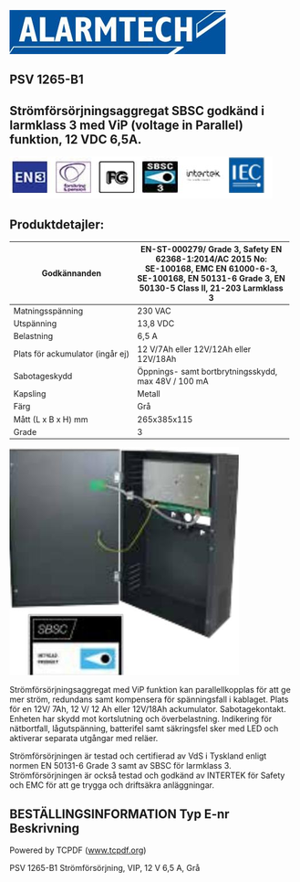 ![](images/_page_0_Picture_1.jpeg)

## PSV 1265-B1

## Strömförsörjningsaggregat SBSC godkänd i larmklass 3 med ViP (voltage in Parallel) funktion, 12 VDC 6,5A.

![](images/_page_0_Picture_4.jpeg)

## **Produktdetajler:**

| Godkännanden                     | EN-ST-000279/ Grade 3, Safety EN<br>62368-1:2014/AC 2015 No:<br>SE-100168, EMC EN 61000-6-3,<br>SE-100168, EN 50131-6 Grade 3, EN<br>50130-5 Class II, 21-203 Larmklass<br>3 |
|----------------------------------|------------------------------------------------------------------------------------------------------------------------------------------------------------------------------|
| Matningsspänning                 | 230 VAC                                                                                                                                                                      |
| Utspänning                       | 13,8 VDC                                                                                                                                                                     |
| Belastning                       | 6,5 A                                                                                                                                                                        |
| Plats för ackumulator (ingår ej) | 12 V/7Ah eller 12V/12Ah eller<br>12V/18Ah                                                                                                                                    |
| Sabotageskydd                    | Öppnings- samt bortbrytningsskydd,<br>max 48V / 100 mA                                                                                                                       |
| Kapsling                         | Metall                                                                                                                                                                       |
| Färg                             | Grå                                                                                                                                                                          |
| Mått (L x B x H) mm              | 265x385x115                                                                                                                                                                  |
| Grade                            | 3                                                                                                                                                                            |

![](images/_page_0_Picture_7.jpeg)

Strömförsörjningsaggregat med ViP funktion kan parallellkopplas för att ge mer ström, redundans samt kompensera för spänningsfall i kablaget. Plats för en 12V/ 7Ah, 12 V/ 12 Ah eller 12V/18Ah ackumulator. Sabotagekontakt. Enheten har skydd mot kortslutning och överbelastning. Indikering för nätbortfall, lågutspänning, batterifel samt säkringsfel sker med LED och aktiverar separata utgångar med reläer.

Strömförsörjningen är testad och certifierad av VdS i Tyskland enligt normen EN 50131-6 Grade 3 samt av SBSC för larmklass 3. Strömförsörjningen är också testad och godkänd av INTERTEK för Safety och EMC för att ge trygga och driftsäkra anläggningar.

## **BESTÄLLINGSINFORMATION Typ E-nr Beskrivning**

Powered by TCPDF (www.tcpdf.org)

PSV 1265-B1 Strömförsörjning, VIP, 12 V 6,5 A, Grå